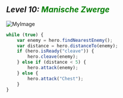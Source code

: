 ## ***Level 10:***  <span style="color: green">***Manische Zwerge***



![MyImage](Welt-2-Level-10.png)


```Javascript
while (true) {
    var enemy = hero.findNearestEnemy();
    var distance = hero.distanceTo(enemy);
    if (hero.isReady("cleave")) {
        hero.cleave(enemy);
    } else if (distance < 5) {
        hero.attack(enemy);
    } else {
        hero.attack("Chest");
    }
}
```